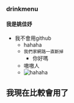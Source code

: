 ### drinkmenu

#### 我是姚佳妤
* 我不會用github
    * hahaha 
    * `我們家網路一直斷掉`
    	* 你好嗎
    * 嗷嗷人
    * ![hahaha](https://github.com/nccudrink/drinkmenu/blob/master/haha.jpg)

## 我現在比較會用了

